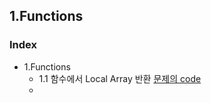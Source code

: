 ## 1.Functions
### Index
* 1.Functions
    * 1.1 함수에서 Local Array 반환 [문제의 code](https://github.com/csbyun-data/CPP-Pro/blob/main/chap01/Function/Return_Local_Array1.c)
    * 
